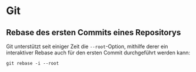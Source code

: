# Git

## Rebase des ersten Commits eines Repositorys

Git unterstützt seit einiger Zeit die `--root`-Option, mithilfe derer ein interaktiver Rebase auch für den ersten Commit durchgeführt werden kann:

```
git rebase -i --root
```

